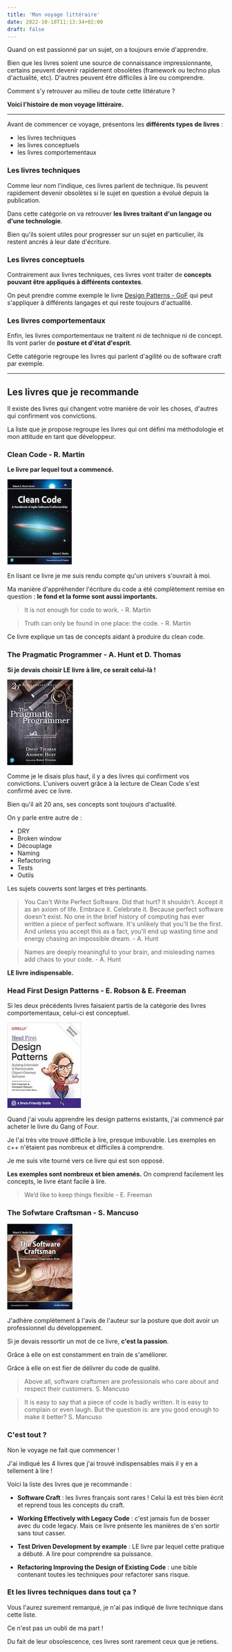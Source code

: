 ```yaml
---
title: 'Mon voyage littéraire'
date: 2022-10-18T11:13:34+02:00
draft: false
---
```


Quand on est passionné par un sujet, on a toujours envie d'apprendre.

Bien que les livres soient une source de connaissance impressionnante, certains peuvent devenir rapidement obsolètes (framework ou techno plus d'actualité, etc). D'autres peuvent être difficiles à lire ou comprendre.

Comment s'y retrouver au milieu de toute cette littérature ?

**Voici l'histoire de mon voyage littéraire.**

---

Avant de commencer ce voyage, présentons les **différents types de livres** :

- les livres techniques
- les livres conceptuels
- les livres comportementaux

### Les livres techniques

Comme leur nom l'indique, ces livres parlent de technique. Ils peuvent rapidement devenir obsolètes si le sujet en question a évolué depuis la publication.

Dans cette catégorie on va retrouver **les livres traitant d'un langage ou d'une technologie**.

Bien qu'ils soient utiles pour progresser sur un sujet en particulier, ils restent ancrés à leur date d'écriture.

### Les livres conceptuels

Contrairement aux livres techniques, ces livres vont traiter de **concepts pouvant être appliqués à différents contextes**.

On peut prendre comme exemple le livre [Design Patterns - GoF](https://www.amazon.fr/design-patterns-elements-reusable-object-oriented/dp/0201633612) qui peut s'appliquer à différents langages et qui reste toujours d'actualité.

### Les livres comportementaux

Enfin, les livres comportementaux ne traitent ni de technique ni de concept. Ils vont parler de **posture et d'état d'esprit**.

Cette catégorie regroupe les livres qui parlent d'agilité ou de software craft par exemple.

---

## Les livres que je recommande

Il existe des livres qui changent votre manière de voir les choses, d'autres qui confirment vos convictions.

La liste que je propose regroupe les livres qui ont défini ma méthodologie et mon attitude en tant que développeur.

### Clean Code - R. Martin

**Le livre par lequel tout a commencé.**

![Clean Code](images/clean_code.jpg)

En lisant ce livre je me suis rendu compte qu'un univers s'ouvrait à moi.

Ma manière d'appréhender l'écriture du code a été complètement remise en question : **le fond et la forme sont aussi importants.**

> It is not enough for code to work. - R. Martin

> Truth can only be found in one place: the code. - R. Martin

Ce livre explique un tas de concepts aidant à produire du clean code.

### The Pragmatic Programmer - A. Hunt et D. Thomas

**Si je devais choisir LE livre à lire, ce serait celui-là !**

![The pragmatic Programmer](images/prag_prog.jpg)

Comme je le disais plus haut, il y a des livres qui confirment vos convictions. L'univers ouvert grâce à la lecture de Clean Code s'est confirmé avec ce livre.

Bien qu'il ait 20 ans, ses concepts sont toujours d'actualité.

On y parle entre autre de :

- DRY
- Broken window
- Découplage
- Naming
- Refactoring
- Tests
- Outils

Les sujets couverts sont larges et très pertinants.

> You Can't Write Perfect Software. Did that hurt? It shouldn't. Accept it as an axiom of life. Embrace it. Celebrate it. Because perfect software doesn't exist. No one in the brief history of computing has ever written a piece of perfect software. It's unlikely that you'll be the first. And unless you accept this as a fact, you'll end up wasting time and energy chasing an impossible dream. - A. Hunt

> Names are deeply meaningful to your brain, and misleading names add chaos to your code. - A. Hunt

**LE livre indispensable.**

### Head First Design Patterns - E. Robson & E. Freeman

Si les deux précédents livres faisaient partis de la catégorie des livres comportementaux, celui-ci est conceptuel.

![Design Patterns](images/design_patterns.jpg)

Quand j'ai voulu apprendre les design patterns existants, j'ai commencé par acheter le livre du Gang of Four.

Je l'ai très vite trouvé difficile à lire, presque imbuvable. Les exemples en c++ n'étaient pas nombreux et difficiles à comprendre.

Je me suis vite tourné vers ce livre qui est son opposé.

**Les exemples sont nombreux et bien amenés.** On comprend facilement les concepts, le livre étant facile à lire.

> We’d like to keep things flexible - E. Freeman

### The Sofwtare Craftsman - S. Mancuso

![The Sofwtare Craftsman](images/sofwtare_craftsman.jpeg)

J'adhère complétement à l'avis de l'auteur sur la posture que doit avoir un professionnel du développement.

Si je devais ressortir un mot de ce livre, **c'est la passion**.

Grâce à elle on est constamment en train de s'améliorer.

Grâce à elle on est fier de délivrer du code de qualité.

> Above all, software craftsmen are professionals who care about and respect their customers. S. Mancuso

> It is easy to say that a piece of code is badly written. It is easy to complain or even laugh. But the question is: are you good enough to make it better? S. Mancuso

### C'est tout ?

Non le voyage ne fait que commencer !

J'ai indiqué les 4 livres que j'ai trouvé indispensables mais il y en a tellement à lire !

Voici la liste des livres que je recommande :

- **Software Craft** : les livres français sont rares ! Celui là est très bien écrit et reprend tous les concepts du craft.

- **Working Effectively with Legacy Code** : c'est jamais fun de bosser avec du code legacy. Mais ce livre présente les manières de s'en sortir sans tout casser.

- **Test Driven Development by example** : LE livre par lequel cette pratique a débuté. A lire pour comprendre sa puissance.

- **Refactoring Improving the Design of Existing Code** : une bible contenant toutes les techniques pour refactorer sans risque.

### Et les livres techniques dans tout ça ?

Vous l'aurez surement remarqué, je n'ai pas indiqué de livre technique dans cette liste.

Ce n'est pas un oubli de ma part !

Du fait de leur obsolescence, ces livres sont rarement ceux que je retiens.
